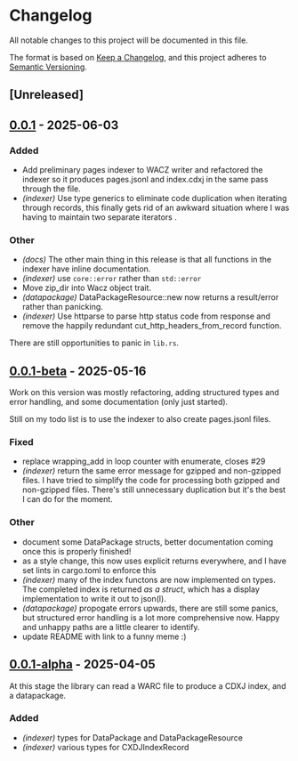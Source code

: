 # Changelog

All notable changes to this project will be documented in this file.

The format is based on [Keep a Changelog](https://keepachangelog.com/en/1.0.0/),
and this project adheres to [Semantic Versioning](https://semver.org/spec/v2.0.0.html).

## [Unreleased]

## [0.0.1](https://github.com/extua/wacksy/compare/v0.0.1-beta...v0.0.1) - 2025-06-03

### Added

- Add preliminary pages indexer to WACZ writer and refactored the indexer so it produces pages.jsonl and index.cdxj in the same pass through the file.
- *(indexer)* Use type generics to eliminate code duplication when iterating through records, this finally gets rid of an awkward situation where I was having to maintain two separate iterators .

### Other

- *(docs)* The other main thing in this release is that all functions in the indexer have inline documentation.
- *(indexer)* use `core::error` rather than `std::error`
- Move zip_dir into Wacz object trait.
- *(datapackage)* DataPackageResource::new now returns a result/error rather than panicking.
- *(indexer)* Use httparse to parse http status code from response and remove the happily redundant cut_http_headers_from_record function.

There are still opportunities to panic in `lib.rs`.

## [0.0.1-beta](https://github.com/extua/wacksy/compare/v0.0.1-alpha...v0.0.1-beta) - 2025-05-16

Work on this version was mostly refactoring, adding structured types and error handling, and some documentation (only just started).

Still on my todo list is to use the indexer to also create pages.jsonl files.

### Fixed

- replace wrapping_add in loop counter with enumerate, closes #29
- *(indexer)* return the same error message for gzipped and non-gzipped files. I have tried to simplify the code for processing both gzipped and non-gzipped files. There's still unnecessary duplication but it's the best I can do for the moment.

### Other

- document some DataPackage structs, better documentation coming once this is properly finished!
- as a style change, this now uses explicit returns everywhere, and I have set lints in cargo.toml to enforce this
- *(indexer)* many of the index functons are now implemented on types. The completed index is returned *as a struct*, which has a display implementation to write it out to json(l).
- *(datapackage)* propogate errors upwards, there are still some panics, but structured error handling is a lot more comprehensive now. Happy and unhappy paths are a little clearer to identify.
- update README with link to a funny meme :)

## [0.0.1-alpha](https://github.com/extua/wacksy/releases/tag/v0.0.1-alpha) - 2025-04-05

At this stage the library can read a WARC file to produce a CDXJ index, and a datapackage.

### Added

- *(indexer)* types for DataPackage and DataPackageResource
- *(indexer)* various types for CXDJIndexRecord
